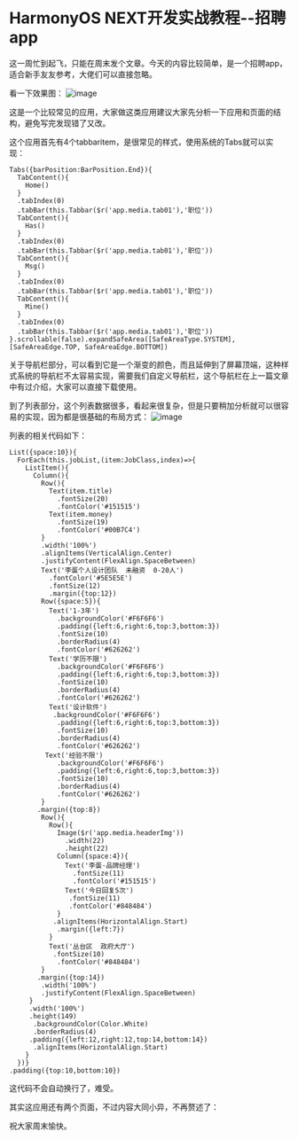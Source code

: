# HarmonyOS NEXT开发实战教程--招聘app
这一周忙到起飞，只能在周末发个文章。今天的内容比较简单，是一个招聘app，适合新手友友参考，大佬们可以直接忽略。

看一下效果图：
![image](https://github.com/user-attachments/assets/f5ca3e53-cddf-4cff-80d9-7dcbb27d1378)


这是一个比较常见的应用，大家做这类应用建议大家先分析一下应用和页面的结构，避免写完发现错了又改。

这个应用首先有4个tabbaritem，是很常见的样式，使用系统的Tabs就可以实现：

```
Tabs({barPosition:BarPosition.End}){  
  TabContent(){    
    Home()  
  }  
  .tabIndex(0)  
  .tabBar(this.Tabbar($r('app.media.tab01'),'职位'))  
  TabContent(){    
    Has()  
  }  
  .tabIndex(0)  
  .tabBar(this.Tabbar($r('app.media.tab01'),'职位'))  
  TabContent(){    
    Msg()  
  }  
  .tabIndex(0)  
  .tabBar(this.Tabbar($r('app.media.tab01'),'职位'))  
  TabContent(){    
    Mine()  
  }  
  .tabIndex(0)  
  .tabBar(this.Tabbar($r('app.media.tab01'),'职位'))
}.scrollable(false).expandSafeArea([SafeAreaType.SYSTEM], [SafeAreaEdge.TOP, SafeAreaEdge.BOTTOM])
```


关于导航栏部分，可以看到它是一个渐变的颜色，而且延伸到了屏幕顶端，这种样式系统的导航栏不太容易实现，需要我们自定义导航栏，这个导航栏在上一篇文章中有过介绍，大家可以直接下载使用。

到了列表部分，这个列表数据很多，看起来很复杂，但是只要稍加分析就可以很容易的实现，因为都是很基础的布局方式：
![image](https://github.com/user-attachments/assets/6eb5109a-0ecc-4e7f-9049-7369c6667726)


列表的相关代码如下：

```
List({space:10}){
  ForEach(this.jobList,(item:JobClass,index)=>{
    ListItem(){
      Column(){
        Row(){
          Text(item.title)
            .fontSize(20)
            .fontColor('#151515')
          Text(item.money)
            .fontSize(19)
            .fontColor('#00B7C4')
        }
        .width('100%')
        .alignItems(VerticalAlign.Center)
        .justifyContent(FlexAlign.SpaceBetween)
        Text('李蛋个人设计团队  未融资  0-20人')
          .fontColor('#5E5E5E')
          .fontSize(12)
          .margin({top:12})
        Row({space:5}){
          Text('1-3年')
            .backgroundColor('#F6F6F6')
            .padding({left:6,right:6,top:3,bottom:3})
            .fontSize(10)
            .borderRadius(4)
            .fontColor('#626262')
          Text('学历不限')
            .backgroundColor('#F6F6F6')
            .padding({left:6,right:6,top:3,bottom:3})
            .fontSize(10)
            .borderRadius(4)
            .fontColor('#626262')
          Text('设计软件') 
           .backgroundColor('#F6F6F6')
            .padding({left:6,right:6,top:3,bottom:3})
            .fontSize(10)
            .borderRadius(4)
            .fontColor('#626262') 
         Text('经验不限')
            .backgroundColor('#F6F6F6')
            .padding({left:6,right:6,top:3,bottom:3})
            .fontSize(10)
            .borderRadius(4)
            .fontColor('#626262')
        } 
       .margin({top:8})
        Row(){
          Row(){
            Image($r('app.media.headerImg'))
              .width(22)
              .height(22)
            Column({space:4}){
              Text('李蛋·品牌经理')
                .fontSize(11)
                .fontColor('#151515')
              Text('今日回复5次') 
               .fontSize(11) 
               .fontColor('#848484')
            } 
           .alignItems(HorizontalAlign.Start)
            .margin({left:7})
          }
          Text('丛台区  政府大厅') 
           .fontSize(10)
            .fontColor('#848484')
        } 
       .margin({top:14})
        .width('100%')
        .justifyContent(FlexAlign.SpaceBetween) 
     } 
     .width('100%') 
     .height(149)
      .backgroundColor(Color.White)
      .borderRadius(4) 
     .padding({left:12,right:12,top:14,bottom:14})
      .alignItems(HorizontalAlign.Start)
    }
  })}
.padding({top:10,bottom:10})
```


这代码不会自动换行了，难受。

其实这应用还有两个页面，不过内容大同小异，不再赘述了：






祝大家周末愉快。
